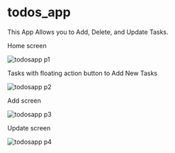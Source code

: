 # todos_app

This App Allows you to Add, Delete, and Update Tasks.

Home screen

![todosapp p1](https://user-images.githubusercontent.com/81175765/134822575-20819c44-06a9-43ba-b7eb-33db3da3f6ee.jpeg)

Tasks with floating action button to Add New Tasks


![todosapp p2](https://user-images.githubusercontent.com/81175765/134822578-712fcde5-59c9-423d-a3c2-320190630a22.jpeg)

Add screen


![todosapp p3](https://user-images.githubusercontent.com/81175765/134822588-fc1440ef-f0fa-4115-8701-7a9b8f0985ac.jpeg)

Update screen


![todosapp p4](https://user-images.githubusercontent.com/81175765/134822592-abfeb3b1-d92d-44f3-a1ea-de89ea751b31.jpeg)
